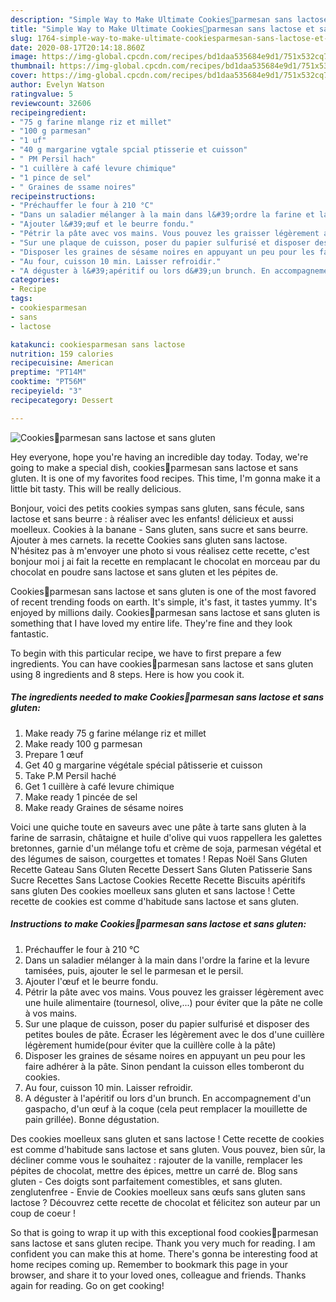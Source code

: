 ```yaml
---
description: "Simple Way to Make Ultimate Cookies🍪parmesan sans lactose et sans gluten"
title: "Simple Way to Make Ultimate Cookies🍪parmesan sans lactose et sans gluten"
slug: 1764-simple-way-to-make-ultimate-cookiesparmesan-sans-lactose-et-sans-gluten
date: 2020-08-17T20:14:18.860Z
image: https://img-global.cpcdn.com/recipes/bd1daa535684e9d1/751x532cq70/cookies🍪parmesan-sans-lactose-et-sans-gluten-photo-principale-de-la-recette.jpg
thumbnail: https://img-global.cpcdn.com/recipes/bd1daa535684e9d1/751x532cq70/cookies🍪parmesan-sans-lactose-et-sans-gluten-photo-principale-de-la-recette.jpg
cover: https://img-global.cpcdn.com/recipes/bd1daa535684e9d1/751x532cq70/cookies🍪parmesan-sans-lactose-et-sans-gluten-photo-principale-de-la-recette.jpg
author: Evelyn Watson
ratingvalue: 5
reviewcount: 32606
recipeingredient:
- "75 g farine mlange riz et millet"
- "100 g parmesan"
- "1 uf"
- "40 g margarine vgtale spcial ptisserie et cuisson"
- " PM Persil hach"
- "1 cuillère à café levure chimique"
- "1 pince de sel"
- " Graines de ssame noires"
recipeinstructions:
- "Préchauffer le four à 210 °C"
- "Dans un saladier mélanger à la main dans l&#39;ordre la farine et la levure tamisées, puis, ajouter le sel le parmesan et le persil."
- "Ajouter l&#39;œuf et le beurre fondu."
- "Pétrir la pâte avec vos mains. Vous pouvez les graisser légèrement avec une huile alimentaire (tournesol, olive,...) pour éviter que la pâte ne colle à vos mains."
- "Sur une plaque de cuisson, poser du papier sulfurisé et disposer des petites boules de pâte. Écraser les légèrement avec le dos d&#39;une cuillère légèrement humide(pour éviter que la cuillère colle à la pâte)"
- "Disposer les graines de sésame noires en appuyant un peu pour les faire adhérer à la pâte. Sinon pendant la cuisson elles tomberont du cookies."
- "Au four, cuisson 10 min. Laisser refroidir."
- "A déguster à l&#39;apéritif ou lors d&#39;un brunch. En accompagnement d&#39;un gaspacho, d&#39;un œuf à la coque (cela peut remplacer la mouillette de pain grillée). Bonne dégustation."
categories:
- Recipe
tags:
- cookiesparmesan
- sans
- lactose

katakunci: cookiesparmesan sans lactose 
nutrition: 159 calories
recipecuisine: American
preptime: "PT14M"
cooktime: "PT56M"
recipeyield: "3"
recipecategory: Dessert

---
```



![Cookies🍪parmesan sans lactose et sans gluten](https://img-global.cpcdn.com/recipes/bd1daa535684e9d1/751x532cq70/cookies🍪parmesan-sans-lactose-et-sans-gluten-photo-principale-de-la-recette.jpg)

Hey everyone, hope you're having an incredible day today. Today, we're going to make a special dish, cookies🍪parmesan sans lactose et sans gluten. It is one of my favorites food recipes. This time, I'm gonna make it a little bit tasty. This will be really delicious.

Bonjour, voici des petits cookies sympas sans gluten, sans fécule, sans lactose et sans beurre : à réaliser avec les enfants! délicieux et aussi moelleux. Cookies à la banane - Sans gluten, sans sucre et sans beurre. Ajouter à mes carnets. la recette Cookies sans gluten sans lactose. N&#39;hésitez pas à m&#39;envoyer une photo si vous réalisez cette recette, c&#39;est bonjour moi j ai fait la recette en remplacant le chocolat en morceau par du chocolat en poudre sans lactose et sans gluten et les pépites de.

Cookies🍪parmesan sans lactose et sans gluten is one of the most favored of recent trending foods on earth. It's simple, it's fast, it tastes yummy. It's enjoyed by millions daily. Cookies🍪parmesan sans lactose et sans gluten is something that I have loved my entire life. They're fine and they look fantastic.


To begin with this particular recipe, we have to first prepare a few ingredients. You can have cookies🍪parmesan sans lactose et sans gluten using 8 ingredients and 8 steps. Here is how you cook it.

<!--inarticleads1-->

##### The ingredients needed to make Cookies🍪parmesan sans lactose et sans gluten:

1. Make ready 75 g farine mélange riz et millet
1. Make ready 100 g parmesan
1. Prepare 1 œuf
1. Get 40 g margarine végétale spécial pâtisserie et cuisson
1. Take  P.M Persil haché
1. Get 1 cuillère à café levure chimique
1. Make ready 1 pincée de sel
1. Make ready  Graines de sésame noires


Voici une quiche toute en saveurs avec une pâte à tarte sans gluten à la farine de sarrasin, châtaigne et huile d&#39;olive qui vuos rappellera les galettes bretonnes, garnie d&#39;un mélange tofu et crème de soja, parmesan végétal et des légumes de saison, courgettes et tomates ! Repas Noël Sans Gluten Recette Gateau Sans Gluten Recette Dessert Sans Gluten Patisserie Sans Sucre Recettes Sans Lactose Cookies Recette Recette Biscuits apéritifs sans gluten Des cookies moelleux sans gluten et sans lactose ! Cette recette de cookies est comme d&#39;habitude sans lactose et sans gluten. 

<!--inarticleads2-->

##### Instructions to make Cookies🍪parmesan sans lactose et sans gluten:

1. Préchauffer le four à 210 °C
1. Dans un saladier mélanger à la main dans l&#39;ordre la farine et la levure tamisées, puis, ajouter le sel le parmesan et le persil.
1. Ajouter l&#39;œuf et le beurre fondu.
1. Pétrir la pâte avec vos mains. Vous pouvez les graisser légèrement avec une huile alimentaire (tournesol, olive,...) pour éviter que la pâte ne colle à vos mains.
1. Sur une plaque de cuisson, poser du papier sulfurisé et disposer des petites boules de pâte. Écraser les légèrement avec le dos d&#39;une cuillère légèrement humide(pour éviter que la cuillère colle à la pâte)
1. Disposer les graines de sésame noires en appuyant un peu pour les faire adhérer à la pâte. Sinon pendant la cuisson elles tomberont du cookies.
1. Au four, cuisson 10 min. Laisser refroidir.
1. A déguster à l&#39;apéritif ou lors d&#39;un brunch. En accompagnement d&#39;un gaspacho, d&#39;un œuf à la coque (cela peut remplacer la mouillette de pain grillée). Bonne dégustation.


Des cookies moelleux sans gluten et sans lactose ! Cette recette de cookies est comme d&#39;habitude sans lactose et sans gluten. Vous pouvez, bien sûr, la décliner comme vous le souhaitez : rajouter de la vanille, remplacer les pépites de chocolat, mettre des épices, mettre un carré de. Blog sans gluten - Ces doigts sont parfaitement comestibles, et sans gluten. zenglutenfree - Envie de Cookies moelleux sans œufs sans gluten sans lactose ? Découvrez cette recette de chocolat et félicitez son auteur par un coup de coeur ! 

So that is going to wrap it up with this exceptional food cookies🍪parmesan sans lactose et sans gluten recipe. Thank you very much for reading. I am confident you can make this at home. There's gonna be interesting food at home recipes coming up. Remember to bookmark this page in your browser, and share it to your loved ones, colleague and friends. Thanks again for reading. Go on get cooking!
